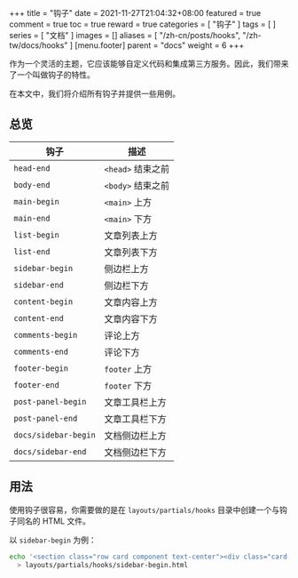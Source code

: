 +++
title = "钩子"
date = 2021-11-27T21:04:32+08:00
featured = true
comment = true
toc = true
reward = true
categories = [
  "钩子"
]
tags = [
]
series = [
  "文档"
]
images = []
aliases = [
  "/zh-cn/posts/hooks",
  "/zh-tw/docs/hooks"
]
[menu.footer]
  parent = "docs"
  weight = 6
+++

作为一个灵活的主题，它应该能够自定义代码和集成第三方服务。因此，我们带来了一个叫做钩子的特性。

在本文中，我们将介绍所有钩子并提供一些用例。

<!--more-->

## 总览

| 钩子 | 描述 |
|---|---|
| `head-end` | `<head>` 结束之前 |
| `body-end` | `<body>` 结束之前 |
| `main-begin` | `<main>` 上方 |
| `main-end` | `<main>` 下方 |
| `list-begin` | 文章列表上方 |
| `list-end` | 文章列表下方 |
| `sidebar-begin` | 侧边栏上方 |
| `sidebar-end` | 侧边栏下方 |
| `content-begin` | 文章内容上方 |
| `content-end` | 文章内容下方 |
| `comments-begin` | 评论上方 |
| `comments-end` | 评论下方 |
| `footer-begin` | `footer` 上方 |
| `footer-end` | `footer` 下方 |
| `post-panel-begin` | 文章工具栏上方 |
| `post-panel-end` | 文章工具栏下方 |
| `docs/sidebar-begin` | 文档侧边栏上方 |
| `docs/sidebar-end` | 文档侧边栏下方 |

## 用法

使用钩子很容易，你需要做的是在 `layouts/partials/hooks` 目录中创建一个与钩子同名的 HTML 文件。

以 `sidebar-begin` 为例：

```bash
echo '<section class="row card component text-center"><div class="card-body">SIDEBAR BEGIN</div></section>' \
  > layouts/partials/hooks/sidebar-begin.html
```
